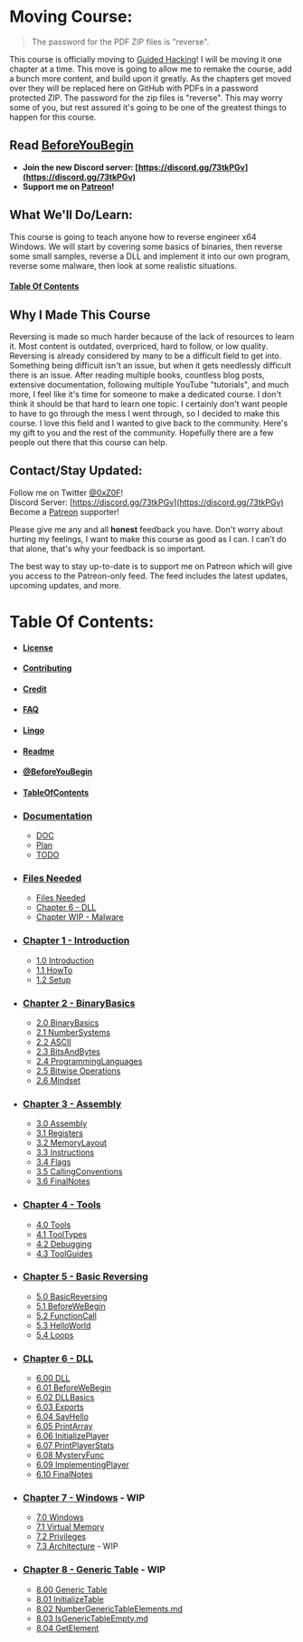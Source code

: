 # Moving Course:
>The password for the PDF ZIP files is "reverse".

This course is officially moving to [Guided Hacking](https://guidedhacking.com/)! I will be moving it one chapter at a time. This move is going to allow me to remake the course, add a bunch more content, and build upon it greatly. As the chapters get moved over they will be replaced here on GitHub with PDFs in a password protected ZIP. The password for the zip files is "reverse". This may worry some of you, but rest assured it's going to be one of the greatest things to happen for this course.

## Read [BeforeYouBegin](@BeforeYouBegin.md)

* **Join the new Discord server: [https://discord.gg/73tkPGv](https://discord.gg/73tkPGv)**
* **Support me on [Patreon](https://www.patreon.com/z0f)!**

## What We'll Do/Learn:
This course is going to teach anyone how to reverse engineer x64 Windows. We will start by covering some basics of binaries, then reverse some small samples, reverse a DLL and implement it into our own program, reverse some malware, then look at some realistic situations.

#### [Table Of Contents](TableOfContents.md)

## Why I Made This Course
Reversing is made so much harder because of the lack of resources to learn it. Most content is outdated, overpriced, hard to follow, or low quality. Reversing is already considered by many to be a difficult field to get into. Something being difficult isn't an issue, but when it gets needlessly difficult there is an issue. After reading multiple books, countless blog posts, extensive documentation, following multiple YouTube "tutorials", and much more, I feel like it's time for someone to make a dedicated course. I don't think it should be that hard to learn one topic. I certainly don't want people to have to go through the mess I went through, so I decided to make this course. I love this field and I wanted to give back to the community. Here's my gift to you and the rest of the community. Hopefully there are a few people out there that this course can help.

<a name="contact"></a>
## Contact/Stay Updated:
Follow me on Twitter [@0xZ0F](https://twitter.com/0xZ0F)!  
Discord Server: [https://discord.gg/73tkPGv](https://discord.gg/73tkPGv)  
Become a [Patreon](https://www.patreon.com/z0f) supporter!  

Please give me any and all **honest** feedback you have. Don't worry about hurting my feelings, I want to make this course as good as I can. I can't do that alone, that's why your feedback is so important.

The best way to stay up-to-date is to support me on Patreon which will give you access to the Patreon-only feed. The feed includes the latest updates, upcoming updates, and more.

# Table Of Contents:
* #### [License](License.md)
* #### [Contributing](Contributing.md)
* #### [Credit](Credit.md)
* #### [FAQ](FAQ.md)
* #### [Lingo](Lingo.md)
* #### [Readme](README.md)
* #### [@BeforeYouBegin](@BeforeYouBegin.md)
* #### [TableOfContents](TableOfContents.md)

* ### [Documentation](_DOC)
    * [DOC](_DOC/DOC.md)
    * [Plan](_DOC/Plan.md)
    * [TODO](_DOC/TODO.md)

* ### [Files Needed](FilesNeeded)
  * [Files Needed](FilesNeeded/FilesNeeded.md)
  * [Chapter 6 - DLL](FilesNeeded/Chapter%206%20-%20DLL)
  * [Chapter WIP - Malware](FilesNeeded/Chapter%20WIP-%20Windows)

* ### [Chapter 1 - Introduction](Chapter%201%20-%20Introduction)
    * [1.0 Introduction](Chapter%201%20-%20Introduction/1.0%20Introduction.md)
    * [1.1 HowTo](Chapter%201%20-%20Introduction/1.1%20HowTo.md)
    * [1.2 Setup](Chapter%201%20-%20Introduction/1.2%20Setup.md)

* ### [Chapter 2 - BinaryBasics](Chapter%202%20-%20BinaryBasics)
    * [2.0 BinaryBasics](Chapter%202%20-%20BinaryBasics/2.0%20BinaryBasics.md)
    * [2.1 NumberSystems](Chapter%202%20-%20BinaryBasics/2.1%20NumberSystems.md)
    * [2.2 ASCII](Chapter%202%20-%20BinaryBasics/2.2%20ASCII.md)
    * [2.3 BitsAndBytes](Chapter%202%20-%20BinaryBasics/2.3%20BitsAndBytes.md)
    * [2.4 ProgrammingLanguages](Chapter%202%20-%20BinaryBasics/2.4%20ProgrammingLanguages.md)
    * [2.5 Bitwise Operations](Chapter%202%20-%20BinaryBasics/2.5%20BitwiseOperations.md)
    * [2.6 Mindset](Chapter%202%20-%20BinaryBasics/2.6%20Mindset.md)

* ### [Chapter 3 - Assembly](Chapter%203%20-%20Assembly)
    * [3.0 Assembly](Chapter%203%20-%20Assembly/3.0%20Assembly.md)
    * [3.1 Registers](Chapter%203%20-%20Assembly/3.1%20Registers.md)
    * [3.2 MemoryLayout](Chapter%203%20-%20Assembly/3.2%20MemoryLayout.md)
    * [3.3 Instructions](Chapter%203%20-%20Assembly/3.3%20Instructions.md)
    * [3.4 Flags](Chapter%203%20-%20Assembly/3.4%20Flags.md)
    * [3.5 CallingConventions](Chapter%203%20-%20Assembly/3.5%20CallingConventions.md)
    * [3.6 FinalNotes](Chapter%203%20-%20Assembly/3.6%20FinalNotes.md)

* ### [Chapter 4 - Tools](Chapter%204%20-%20Tools)
    * [4.0 Tools](Chapter%204%20-%20Tools/4.0%20Tools.md)
    * [4.1 ToolTypes](Chapter%204%20-%20Tools/4.1%20ToolTypes.md)
    * [4.2 Debugging](Chapter%204%20-%20Tools/4.2%20Debugging.md)
    * [4.3 ToolGuides](Chapter%204%20-%20Tools/4.3%20ToolGuides.md)

* ### [Chapter 5 - Basic Reversing](Chapter%205%20-%20BasicReversing)
    * [5.0 BasicReversing](Chapter%205%20-%20BasicReversing/5.0%20BasicReversing.md)
    * [5.1 BeforeWeBegin](Chapter%205%20-%20BasicReversing/5.1%20BeforeWeBegin.md)
    * [5.2 FunctionCall](Chapter%205%20-%20BasicReversing/5.2%20FunctionCall.md)
    * [5.3 HelloWorld](Chapter%205%20-%20BasicReversing/5.3%20HelloWorld.md)
    * [5.4 Loops](Chapter%205%20-%20BasicReversing/5.4%20Loops.md)

* ### [Chapter 6 - DLL](Chapter%206%20-%20DLL)
    * [6.00 DLL](Chapter%206%20-%20DLL/6.00%20DLL.md)
    * [6.01 BeforeWeBegin](Chapter%206%20-%20DLL/6.01%20BeforeWeBegin.md)
    * [6.02 DLLBasics](Chapter%206%20-%20DLL/6.02%20DLLBasics.md)
    * [6.03 Exports](Chapter%206%20-%20DLL/6.03%20Exports.md)
    * [6.04 SayHello](Chapter%206%20-%20DLL/6.04%20SayHello.md)
    * [6.05 PrintArray](Chapter%206%20-%20DLL/6.05%20PrintArray.md)
    * [6.06 InitializePlayer](Chapter%206%20-%20DLL/6.06%20InitializePlayer.md)
    * [6.07 PrintPlayerStats](Chapter%206%20-%20DLL/6.07%20PrintPlayerStats.md)
    * [6.08 MysteryFunc](Chapter%206%20-%20DLL/6.08%20MysteryFunc.md)
    * [6.09 ImplementingPlayer](Chapter%206%20-%20DLL/6.09%20ImplementingPlayer.md)
    * [6.10 FinalNotes](Chapter%206%20-%20DLL/6.10%20FinalNotes.md)

* ### [Chapter 7 - Windows](Chapter%207%20-%20Windows) - WIP
    * [7.0 Windows](Chapter%207%20-%20Windows/7.0%20Windows.md)
    * [7.1 Virtual Memory](Chapter%207%20-%20Windows/7.1%20VirtualMemory.md)
    * [7.2 Privileges](Chapter%207%20-%20Windows/7.2%20Privileges.md)
    * [7.3 Architecture](Chapter%207%20-%20Windows/7.3%20Architecture.md) - WIP

* ### [Chapter 8 - Generic Table](Chapter%208%20-%20Generic%20Table) - WIP
    * [8.00 Generic Table](Chapter%208%20-%20Generic%20Table/8.00%20GenericTable.md)
    * [8.01 InitializeTable](Chapter%208%20-%20Generic%20Table/8.01%20InitializeTable.md)
    * [8.02 NumberGenericTableElements.md](Chapter%208%20-%20Generic%20Table/8.02%20NumberGenericTableElements.md)
    * [8.03 IsGenericTableEmpty.md](Chapter%208%20-%20Generic%20Table/8.03%20IsGenericTableEmpty.md)
    * [8.04 GetElement](Chapter%208%20-%20Generic%20Table/8.04%20GetElement.md)